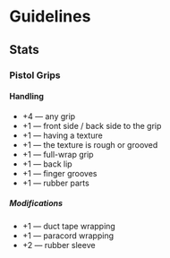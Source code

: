 # Guidelines

## Stats

### Pistol Grips

#### Handling

* +4 — any grip
* +1 — front side / back side to the grip
* +1 — having a texture
* +1 — the texture is rough or grooved
* +1 — full-wrap grip
* +1 — back lip
* +1 — finger grooves
* +1 — rubber parts


##### Modifications

* +1 — duct tape wrapping
* +1 — paracord wrapping
* +2 — rubber sleeve